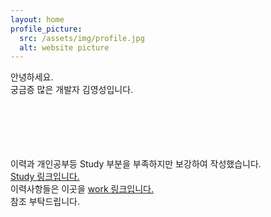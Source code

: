 ```yaml
---
layout: home
profile_picture:
  src: /assets/img/profile.jpg
  alt: website picture
---
```


<p>
안녕하세요. <br>
궁금증 많은 개발자 김영성입니다.<br>
<br>
<br><br>

<br><br>
이력과 개인공부등 Study 부분을 부족하지만 보강하여 작성했습니다.<br>
<a class="page-link" href="http://dudtjd7820.github.io/blog">
            Study 링크입니다.
</a>
<br>
이력사항들은 이곳을 
<a class="page-link" href="http://dudtjd7820.github.io/work">
            work 링크입니다.
</a>
<br>
참조 부탁드립니다.
  
<br><br>

<br><br>


</p>

<p>

</p>
